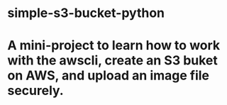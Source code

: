 # simple-s3-bucket-python
# A mini-project to learn how to work with the awscli, create an S3 buket on AWS, and upload an image file securely.

